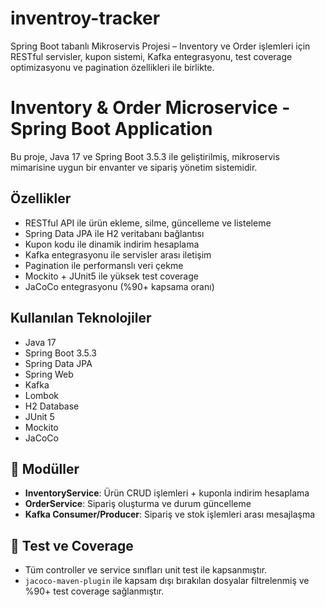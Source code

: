 # inventroy-tracker
Spring Boot tabanlı Mikroservis Projesi – Inventory ve Order işlemleri için RESTful servisler, kupon sistemi, Kafka entegrasyonu, test coverage optimizasyonu ve pagination özellikleri ile birlikte.


#  Inventory & Order Microservice - Spring Boot Application

Bu proje, Java 17 ve Spring Boot 3.5.3 ile geliştirilmiş, mikroservis mimarisine uygun bir envanter ve sipariş yönetim sistemidir.

##  Özellikler

- RESTful API ile ürün ekleme, silme, güncelleme ve listeleme
- Spring Data JPA ile H2 veritabanı bağlantısı
- Kupon kodu ile dinamik indirim hesaplama
- Kafka entegrasyonu ile servisler arası iletişim
- Pagination ile performanslı veri çekme
- Mockito + JUnit5 ile yüksek test coverage
- JaCoCo entegrasyonu (%90+ kapsama oranı)

##  Kullanılan Teknolojiler

- Java 17
- Spring Boot 3.5.3
- Spring Data JPA
- Spring Web
- Kafka
- Lombok
- H2 Database
- JUnit 5
- Mockito
- JaCoCo

## 📁 Modüller

- **InventoryService**: Ürün CRUD işlemleri + kuponla indirim hesaplama
- **OrderService**: Sipariş oluşturma ve durum güncelleme
- **Kafka Consumer/Producer**: Sipariş ve stok işlemleri arası mesajlaşma

## 🧪 Test ve Coverage

- Tüm controller ve service sınıfları unit test ile kapsanmıştır.
- `jacoco-maven-plugin` ile kapsam dışı bırakılan dosyalar filtrelenmiş ve %90+ test coverage sağlanmıştır.


